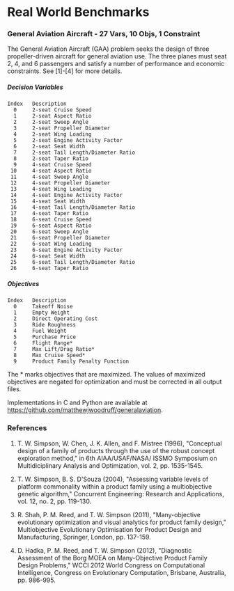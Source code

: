 # Real World Benchmarks #

### General Aviation Aircraft - 27 Vars, 10 Objs, 1 Constraint ###
The General Aviation Aircraft (GAA) problem seeks the design of three
propeller-driven aircraft for general aviation use.  The three planes
must seat 2, 4, and 6 passengers and satisfy a number of performance
and economic constraints.  See [1]-[4] for more details.

##### Decision Variables #####
    Index   Description
      0     2-seat Cruise Speed
      1     2-seat Aspect Ratio
      2     2-seat Sweep Angle
      3     2-seat Propeller Diameter
      4     2-seat Wing Loading
      5     2-seat Engine Activity Factor
      6     2-seat Seat Width
      7     2-seat Tail Length/Diameter Ratio
      8     2-seat Taper Ratio
      9     4-seat Cruise Speed
     10     4-seat Aspect Ratio
     11     4-seat Sweep Angle
     12     4-seat Propeller Diameter
     13     4-seat Wing Loading
     14     4-seat Engine Activity Factor
     15     4-seat Seat Width
     16     4-seat Tail Length/Diameter Ratio
     17     4-seat Taper Ratio
     18     6-seat Cruise Speed
     19     6-seat Aspect Ratio
     20     6-seat Sweep Angle
     21     6-seat Propeller Diameter
     22     6-seat Wing Loading
     23     6-seat Engine Activity Factor
     24     6-seat Seat Width
     25     6-seat Tail Length/Diameter Ratio
     26     6-seat Taper Ratio

##### Objectives #####
    Index   Description
      0     Takeoff Noise
      1     Empty Weight
      2     Direct Operating Cost
      3     Ride Roughness
      4     Fuel Weight
      5     Purchase Price
      6     Flight Range*
      7     Max Lift/Drag Ratio*
      8     Max Cruise Speed*
      9     Product Family Penalty Function
      
The * marks objectives that are maximized.  The values of maximized objectives
are negated for optimization and must be corrected in all output files.

Implementations in C and Python are available at
https://github.com/matthewjwoodruff/generalaviation.

### References ###
1. T. W. Simpson, W. Chen, J. K. Allen, and F. Mistree (1996),
   "Conceptual design of a family of products through the use of
   the robust concept exploration method," in 6th AIAA/USAF/NASA/
   ISSMO Symposium on Multidiciplinary Analysis and Optimization,
   vol. 2, pp. 1535-1545.

2. T. W. Simpson, B. S. D'Souza (2004), "Assessing variable levels
   of platform commonality within a product family using a
   multiobjective genetic algorithm," Concurrent Engineering:
   Research and Applications, vol. 12, no. 2, pp. 119-130.

3. R. Shah, P. M. Reed, and T. W. Simpson (2011), "Many-objective
   evolutionary optimization and visual analytics for product
   family design," Multiobjective Evolutionary Optimisation for
   Product Design and Manufacturing, Springer, London, pp. 137-159.

4. D. Hadka, P. M. Reed, and T. W. Simpson (2012), "Diagnostic
   Assessment of the Borg MOEA on Many-Objective Product Family
   Design Problems,"  WCCI 2012 World Congress on Computational
   Intelligence, Congress on Evolutionary Computation, Brisbane,
   Australia, pp. 986-995.